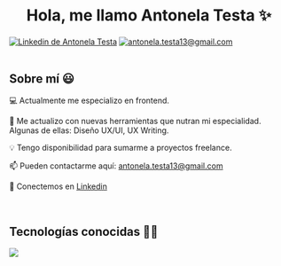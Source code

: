 <h1 align="center">Hola, me llamo Antonela Testa ✨ </h1>

<div align="left">
  <a href="https://linkedin.com/in/antonela-testa" target="blank"><img align="center" src="https://img.shields.io/badge/LinkedIn-0077B5?style=for-the-badge&logo=linkedin&logoColor=white" alt="Linkedin de Antonela Testa"/></a>
  <a href = "mailto:antonela.testa13@gmail.com" target="blank"><img align="center" src="https://img.shields.io/badge/Gmail-D14836?style=for-the-badge&logo=gmail&logoColor=white" alt="antonela.testa13@gmail.com"/></a>
</div>

<br>
<h2>Sobre mí 😃</h2>
<!--Intro start-->
<div align="left">
  <p>💻 Actualmente me especializo en frontend.</p>
  <p>🚀 Me actualizo con nuevas herramientas que nutran mi especialidad. Algunas de ellas: Diseño UX/UI, UX Writing.</p>
  <p>💡 Tengo disponibilidad para sumarme a proyectos freelance.</p>
  <p>📫 Pueden contactarme aquí: <a href = "mailto:antonela.testa13@gmail.com" target="blank">antonela.testa13@gmail.com</a></p>
  <p>🤝 Conectemos en <a href = "https://linkedin.com/in/antonela-testa-frontend-developer" target="blank">Linkedin</a></p>
</div>
<!--Intro end-->

<br>
<h2 >Tecnologías conocidas 👩‍💻</h2>
<!--tech stack icons-->
<div align="left">
  <a href="https://skillicons.dev">
    <img src="https://skillicons.dev/icons?i=html,css,bootstrap,tailwind,js,php,nodejs,py,laravel,mysql,git,github,gitlab,docker,vscode,linux,ai,ps,figma&perline=12" />
  </a>
</div>
<!-- fin tech stack icons -->
